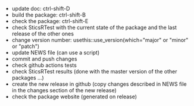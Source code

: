
* update doc: ctrl-shift-D
* build the package: ctrl-shift-B
* check the package: ctrl-shift-E
* check SticsRTest with the current state of the package and the last release of the other ones
* change version number: usethis::use_version(which="major" or "minor" or "patch")
* update NEWS file (can use a script)
* commit and push changes
* check github actions tests
* check SticsRTest results (done with the master version of the other packages ...)
* create the new release in github (copy changes described in NEWS file in the changes section of the new release)
* check the package website (generated on release) 
